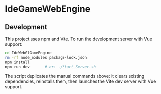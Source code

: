 # IdeGameWebEngine

## Development

This project uses npm and Vite. To run the development server with Vue support:

```bash
cd IdeWebGlGameEngine
rm -rf node_modules package-lock.json
npm install
npm run dev       # or: ./Start_Server.sh
```

The script duplicates the manual commands above: it clears existing dependencies,
reinstalls them, then launches the Vite dev server with Vue support.

